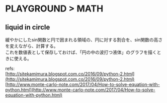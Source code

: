 PLAYGROUND > MATH
===

## liquid in circle

緩やかにしたsin関数と円で囲まれる領域の、円に対する割合を、sin関数の高さを変えながら、計算する。  
これを数値表として保存しておけば、「円の中の波打つ液体」のグラフを描くときに使える。  

refs:  
[http://sitekamimura.blogspot.com.co/2016/09/python-2.html](http://sitekamimura.blogspot.com.co/2016/09/python-2.html)  
[http://www.monte-carlo-note.com/2017/04/How-to-solve-equation-with-python.html](http://www.monte-carlo-note.com/2017/04/How-to-solve-equation-with-python.html)  


